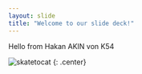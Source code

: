 ```yaml
---
layout: slide
title: "Welcome to our slide deck!"
---
```


Hello from Hakan AKIN von K54

![skatetocat](https://octodex.github.com/images/skatetocat.png)
{: .center}
